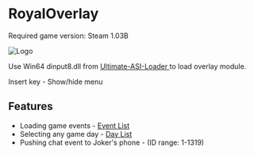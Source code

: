 # RoyalOverlay
Required game version: Steam 1.03B

![Logo](https://i.ibb.co/vhpwZfW/1.png)

Use Win64 dinput8.dll from [Ultimate-ASI-Loader ](https://github.com/ThirteenAG/Ultimate-ASI-Loader/releases/tag/v7.7.0) to load overlay module.

Insert key - Show/hide menu

## Features

- Loading game events - [Event List](https://amicitia.miraheze.org/wiki/Persona_5_Royal/dataR.cpk/event)
- Selecting any game day - [Day List](https://megamitensei.fandom.com/wiki/Calendar/Persona_5)
- Pushing chat event to Joker's phone - (ID range: 1-1319)
